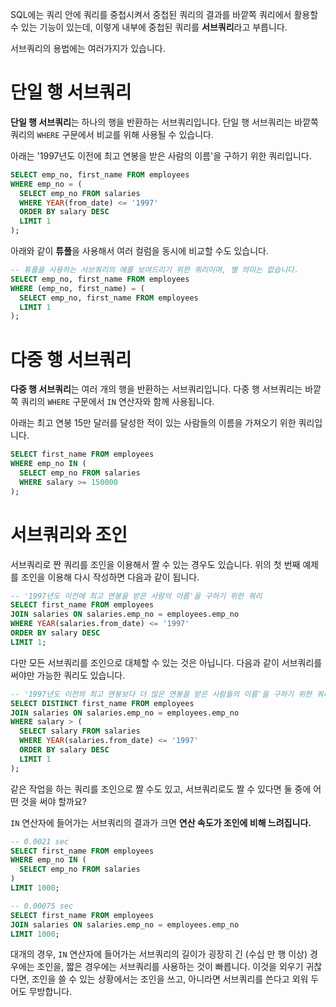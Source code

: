 SQL에는 쿼리 안에 쿼리를 중첩시켜서 중첩된 쿼리의 결과를 바깥쪽 쿼리에서 활용할 수 있는 기능이 있는데, 이렇게 내부에 중첩된 쿼리를 **서브쿼리**라고 부릅니다.

서브쿼리의 용법에는 여러가지가 있습니다.

# 단일 행 서브쿼리

**단일 행 서브쿼리**는 하나의 행을 반환하는 서브쿼리입니다. 단일 행 서브쿼리는 바깥쪽 쿼리의 `WHERE` 구문에서 비교를 위해 사용될 수 있습니다.

아래는 '1997년도 이전에 최고 연봉을 받은 사람의 이름'을 구하기 위한 쿼리입니다.

```sql
SELECT emp_no, first_name FROM employees
WHERE emp_no = (
  SELECT emp_no FROM salaries
  WHERE YEAR(from_date) <= '1997'
  ORDER BY salary DESC
  LIMIT 1
);
```

아래와 같이 **튜플**을 사용해서 여러 컬럼을 동시에 비교할 수도 있습니다.

```sql
-- 튜플을 사용하는 서브쿼리의 예를 보여드리기 위한 쿼리이며, 별 의미는 없습니다.
SELECT emp_no, first_name FROM employees
WHERE (emp_no, first_name) = (
  SELECT emp_no, first_name FROM employees
  LIMIT 1
);
```

# 다중 행 서브쿼리

**다중 행 서브쿼리**는 여러 개의 행을 반환하는 서브쿼리입니다. 다중 행 서브쿼리는 바깥쪽 쿼리의 `WHERE` 구문에서 `IN` 연산자와 함께 사용됩니다.

아래는 최고 연봉 15만 달러를 달성한 적이 있는 사람들의 이름을 가져오기 위한 쿼리입니다.

```sql
SELECT first_name FROM employees
WHERE emp_no IN (
  SELECT emp_no FROM salaries
  WHERE salary >= 150000
);
```

# 서브쿼리와 조인

서브쿼리로 짠 쿼리를 조인을 이용해서 짤 수 있는 경우도 있습니다. 위의 첫 번째 예제를 조인을 이용해 다시 작성하면 다음과 같이 됩니다.

```sql
-- '1997년도 이전에 최고 연봉을 받은 사람의 이름'을 구하기 위한 쿼리
SELECT first_name FROM employees
JOIN salaries ON salaries.emp_no = employees.emp_no
WHERE YEAR(salaries.from_date) <= '1997'
ORDER BY salary DESC
LIMIT 1;
```

다만 모든 서브쿼리를 조인으로 대체할 수 있는 것은 아닙니다. 다음과 같이 서브쿼리를 써야만 가능한 쿼리도 있습니다.

```sql
-- '1997년도 이전의 최고 연봉보다 더 많은 연봉을 받은 사람들의 이름'을 구하기 위한 쿼리
SELECT DISTINCT first_name FROM employees
JOIN salaries ON salaries.emp_no = employees.emp_no
WHERE salary > (
  SELECT salary FROM salaries
  WHERE YEAR(salaries.from_date) <= '1997'
  ORDER BY salary DESC
  LIMIT 1
);
```

같은 작업을 하는 쿼리를 조인으로 짤 수도 있고, 서브쿼리로도 짤 수 있다면 둘 중에 어떤 것을 써야 할까요?

`IN` 연산자에 들어가는 서브쿼리의 결과가 크면 **연산 속도가 조인에 비해 느려집니다.**

```sql
-- 0.0021 sec
SELECT first_name FROM employees
WHERE emp_no IN (
  SELECT emp_no FROM salaries
)
LIMIT 1000;
```

```sql
-- 0.00075 sec
SELECT first_name FROM employees
JOIN salaries ON salaries.emp_no = employees.emp_no
LIMIT 1000;
```

대개의 경우, `IN` 연산자에 들어가는 서브쿼리의 길이가 굉장히 긴 (수십 만 행 이상) 경우에는 조인을, 짧은 경우에는 서브쿼리를 사용하는 것이 빠릅니다. 이것을 외우기 귀찮다면, 조인을 쓸 수 있는 상황에서는 조인을 쓰고, 아니라면 서브쿼리를 쓴다고 외워 두어도 무방합니다.
